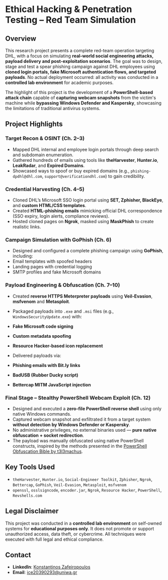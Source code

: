# Ethical Hacking & Penetration Testing – Red Team Simulation

## Overview
This research project presents a complete red-team operation targeting DHL, with a focus on simulating **real-world social engineering attacks, payload delivery and post-exploitation scenarios**. The goal was to design, stage and test a spear phishing campaign against DHL employees using **cloned login portals, fake Microsoft authentication flows, and targeted payloads**. No actual deployment occurred: all activity was conducted in a **controlled lab environment** for academic purposes.

The highlight of this project is the development of a **PowerShell-based attack chain** capable of **capturing webcam snapshots** from the victim's machine while **bypassing Windows Defender and Kaspersky**, showcasing the limitations of traditional antivirus systems.

## Project Highlights

### Target Recon & OSINT (Ch. 2–3)
- Mapped DHL internal and employee login portals through deep search and subdomain enumeration.
- Gathered hundreds of emails using tools like **theHarvester**, **Hunter.io**, **LeakRadar**, and **Expired Domains**.
- Showcased ways to spoof or buy expired domains (e.g., `phishing-dpdhl@dhl.com`, `support@verificationdhl.com`) to gain credibility.

### Credential Harvesting (Ch. 4–5)
- Cloned DHL’s Microsoft SSO login portal using **SET, Zphisher, BlackEye**, and **custom HTML/CSS templates**.
- Created **HTML-phishing emails** mimicking official DHL correspondence (SSO expiry, login alerts, compliance reviews).
- Hosted cloned pages on **Ngrok**, masked using **MaskPhish** to create realistic links.

### Campaign Simulation with GoPhish (Ch. 6)
- Designed and configured a complete phishing campaign using **GoPhish**, including:
- Email templates with spoofed headers
- Landing pages with credential logging
- SMTP profiles and fake Microsoft domains

### Payload Engineering & Obfuscation (Ch. 7–10)
- Created **reverse HTTPS Meterpreter payloads** using **Veil-Evasion**, **msfvenom** and **Metasploit**.
- Packaged payloads into `.exe` and `.msi` files (e.g., `WindowsSecurityUpdate.exe`) with:
- **Fake Microsoft code signing**
- **Custom metadata spoofing**
- **Resource Hacker-based icon replacement**

- Delivered payloads via:
- **Phishing emails with Bit.ly links**
- **BadUSB (Rubber Ducky script)**
- **Bettercap MITM JavaScript injection**

### Final Stage – Stealthy PowerShell Webcam Exploit (Ch. 12)
- Designed and executed a **zero-file PowerShell reverse shell** using only native Windows commands.
- Captured webcam snapshot and exfiltrated it from a target system **without detection by Windows Defender or Kaspersky**.
- No administrative privileges, no external binaries used — **pure native obfuscation + socket redirection**.
- The payload was manually obfuscated using native PowerShell constructs, inspired by the methods presented in the [PowerShell Obfuscation Bible by t3l3machus](https://github.com/t3l3machus/PowerShell-Obfuscation-Bible).

## Key Tools Used
- `theHarvester`, `Hunter.io`, `Social-Engineer Toolkit`, `Zphisher`, `Ngrok`, `Bettercap`, `GoPhish`, `Veil-Evasion`, `Metasploit`, `msfvenom`
- `openssl`, `osslsigncode`, `encoder.jar`, `Ngrok`, `Resource Hacker`, `PowerShell`, `Revshells.com`

## Legal Disclaimer
This project was conducted in a **controlled lab environment** on self-owned systems for **educational purposes only**. It does not promote or support unauthorized access, data theft, or cybercrime. All techniques were executed with full legal and ethical compliance.

## Contact
- **LinkedIn**: [Konstantinos Zafeiropoulos](https://www.linkedin.com/in/konstantinos-zafeiropoulos/)
- **Email**: ice20390293@uniwa.gr
